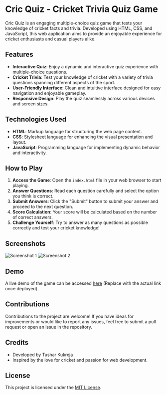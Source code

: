# Cric Quiz - Cricket Trivia Quiz Game

Cric Quiz is an engaging multiple-choice quiz game that tests your knowledge of cricket facts and trivia. Developed using HTML, CSS, and JavaScript, this web application aims to provide an enjoyable experience for cricket enthusiasts and casual players alike.

## Features

- **Interactive Quiz**: Enjoy a dynamic and interactive quiz experience with multiple-choice questions.
- **Cricket Trivia**: Test your knowledge of cricket with a variety of trivia questions spanning different aspects of the sport.
- **User-Friendly Interface**: Clean and intuitive interface designed for easy navigation and enjoyable gameplay.
- **Responsive Design**: Play the quiz seamlessly across various devices and screen sizes.

## Technologies Used

- **HTML**: Markup language for structuring the web page content.
- **CSS**: Stylesheet language for enhancing the visual presentation and layout.
- **JavaScript**: Programming language for implementing dynamic behavior and interactivity.

## How to Play

1. **Access the Game**: Open the `index.html` file in your web browser to start playing.
2. **Answer Questions**: Read each question carefully and select the option you think is correct.
3. **Submit Answers**: Click the "Submit" button to submit your answer and proceed to the next question.
4. **Score Calculation**: Your score will be calculated based on the number of correct answers.
5. **Challenge Yourself**: Try to answer as many questions as possible correctly and test your cricket knowledge!

## Screenshots

![Screenshot 1](/path/to/screenshot1.png)
![Screenshot 2](/path/to/screenshot2.png)

## Demo

A live demo of the game can be accessed [here](https://cricket-quiz-games.netlify.app/) (Replace with the actual link once deployed).

## Contributions

Contributions to the project are welcome! If you have ideas for improvements or would like to report any issues, feel free to submit a pull request or open an issue in the repository.

## Credits

- Developed by Tushar Kukreja
- Inspired by the love for cricket and passion for web development.

## License

This project is licensed under the [MIT License](LICENSE).
